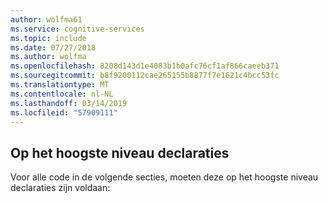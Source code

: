```yaml
---
author: wolfma61
ms.service: cognitive-services
ms.topic: include
ms.date: 07/27/2018
ms.author: wolfma
ms.openlocfilehash: 8208d143d1e4083b1b0afc76cf1af866caeeb371
ms.sourcegitcommit: b8f9200112cae265155b8877f7e1621c4bcc53fc
ms.translationtype: MT
ms.contentlocale: nl-NL
ms.lasthandoff: 03/14/2019
ms.locfileid: "57909111"
---
```

## <a name="top-level-declarations"></a>Op het hoogste niveau declaraties

Voor alle code in de volgende secties, moeten deze op het hoogste niveau declaraties zijn voldaan:

